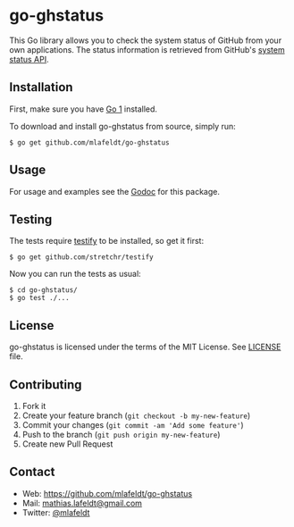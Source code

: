 go-ghstatus
===========

This Go library allows you to check the system status of GitHub from your own
applications. The status information is retrieved from GitHub's [system status
API].


Installation
------------

First, make sure you have [Go 1] installed.

To download and install go-ghstatus from source, simply run:

    $ go get github.com/mlafeldt/go-ghstatus


Usage
-----

For usage and examples see the [Godoc] for this package.


Testing
-------

The tests require [testify] to be installed, so get it first:

    $ go get github.com/stretchr/testify

Now you can run the tests as usual:

    $ cd go-ghstatus/
    $ go test ./...


License
-------

go-ghstatus is licensed under the terms of the MIT License. See [LICENSE] file.


Contributing
------------

1. Fork it
2. Create your feature branch (`git checkout -b my-new-feature`)
3. Commit your changes (`git commit -am 'Add some feature'`)
4. Push to the branch (`git push origin my-new-feature`)
5. Create new Pull Request


Contact
-------

* Web: <https://github.com/mlafeldt/go-ghstatus>
* Mail: <mathias.lafeldt@gmail.com>
* Twitter: [@mlafeldt](https://twitter.com/mlafeldt)


[Go 1]: http://golang.org/doc/install
[Godoc]: http://godoc.org/github.com/mlafeldt/go-ghstatus
[LICENSE]: https://github.com/mlafeldt/go-ghstatus/blob/master/LICENSE
[system status API]: https://status.github.com/api
[testify]: https://github.com/stretchr/testify
